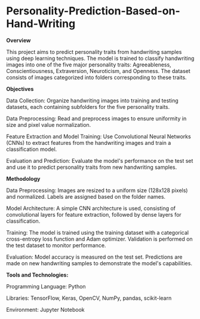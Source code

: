 # Personality-Prediction-Based-on-Hand-Writing
**Overview**

This project aims to predict personality traits from handwriting samples using deep learning techniques. The model is trained to classify handwriting images into one of the five major personality traits: Agreeableness, Conscientiousness, Extraversion, Neuroticism, and Openness. The dataset consists of images categorized into folders corresponding to these traits.

**Objectives**

Data Collection: Organize handwriting images into training and testing datasets, each containing subfolders for the five personality traits.

Data Preprocessing: Read and preprocess images to ensure uniformity in size and pixel value normalization.

Feature Extraction and Model Training: Use Convolutional Neural Networks (CNNs) to extract features from the handwriting images and train a classification model.

Evaluation and Prediction: Evaluate the model's performance on the test set and use it to predict personality traits from new handwriting samples.

**Methodology**

Data Preprocessing:
Images are resized to a uniform size (128x128 pixels) and normalized.
Labels are assigned based on the folder names.

Model Architecture:
A simple CNN architecture is used, consisting of convolutional layers for feature extraction, followed by dense layers for classification.

Training:
The model is trained using the training dataset with a categorical cross-entropy loss function and Adam optimizer.
Validation is performed on the test dataset to monitor performance.

Evaluation:
Model accuracy is measured on the test set.
Predictions are made on new handwriting samples to demonstrate the model's capabilities.

**Tools and Technologies:**

Programming Language: Python

Libraries: TensorFlow, Keras, OpenCV, NumPy, pandas, scikit-learn

Environment: Jupyter Notebook 
